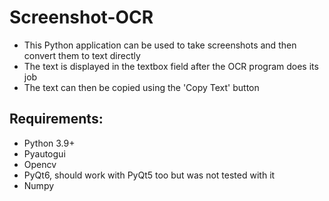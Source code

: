 # Screenshot-OCR
- This Python application can be used to take screenshots and then convert them to text directly
- The text is displayed in the textbox field after the OCR program does its job
- The text can then be copied using the 'Copy Text' button

## Requirements:
- Python 3.9+
- Pyautogui
- Opencv
- PyQt6, should work with PyQt5 too but was not tested with it
- Numpy

